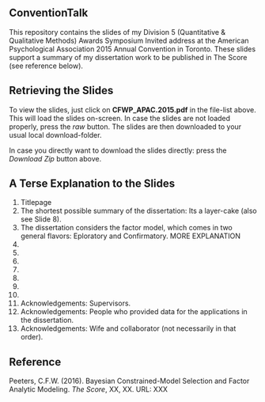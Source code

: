 **ConventionTalk**
---------------

This repository contains the slides of my Division 5 (Quantitative & Qualitative Methods) Awards Symposium Invited address at the American Psychological Association 2015 Annual Convention in Toronto. These slides support a summary of my dissertation work to be published in The Score (see reference below).


## Retrieving the Slides
To view the slides, just click on **CFWP_APAC.2015.pdf** in the file-list above. 
This will load the slides on-screen. 
In case the slides are not loaded properly, press the *raw* button.
The slides are then downloaded to your usual local download-folder. 

In case you directly want to download the slides directly: press the *Download Zip* button above.


## A Terse Explanation to the Slides

1. Titlepage
2. The shortest possible summary of the dissertation: Its a layer-cake (also see Slide 8). 
3. The dissertation considers the factor model, which comes in two general flavors: Eploratory and Confirmatory.
MORE EXPLANATION
4.
5.
6.
7.
8.
9.
10.
11. Acknowledgements: Supervisors.
12. Acknowledgements: People who provided data for the applications in the dissertation.
13. Acknowledgements: Wife and collaborator (not necessarily in that order).


## Reference
Peeters, C.F.W. (2016). 
Bayesian Constrained-Model Selection and Factor Analytic Modeling. 
*The Score*, XX, XX.
URL: XXX

